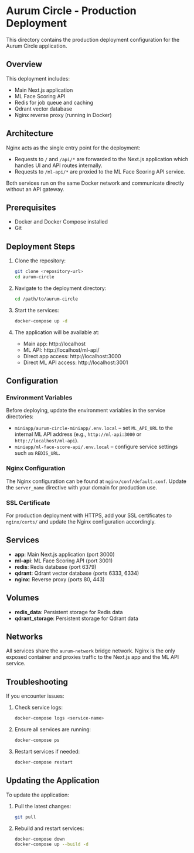 # Aurum Circle - Production Deployment

This directory contains the production deployment configuration for the Aurum Circle application.

## Overview

This deployment includes:

- Main Next.js application
- ML Face Scoring API
- Redis for job queue and caching
- Qdrant vector database
- Nginx reverse proxy (running in Docker)

## Architecture

Nginx acts as the single entry point for the deployment:

- Requests to `/` and `/api/*` are forwarded to the Next.js application which handles UI and API routes internally.
- Requests to `/ml-api/*` are proxied to the ML Face Scoring API service.

Both services run on the same Docker network and communicate directly without an API gateway.

## Prerequisites

- Docker and Docker Compose installed
- Git

## Deployment Steps

1. Clone the repository:

   ```bash
   git clone <repository-url>
   cd aurum-circle
   ```

2. Navigate to the deployment directory:

   ```bash
   cd /path/to/aurum-circle
   ```

3. Start the services:

   ```bash
   docker-compose up -d
   ```

4. The application will be available at:
   - Main app: http://localhost
   - ML API: http://localhost/ml-api/
   - Direct app access: http://localhost:3000
   - Direct ML API access: http://localhost:3001

## Configuration

### Environment Variables

Before deploying, update the environment variables in the service directories:

- `miniapp/aurum-circle-miniapp/.env.local` – set `ML_API_URL` to the internal ML API address (e.g., `http://ml-api:3000` or `http://localhost/ml-api`).
- `miniapp/ml-face-score-api/.env.local` – configure service settings such as `REDIS_URL`.

### Nginx Configuration

The Nginx configuration can be found at `nginx/conf/default.conf`. Update the `server_name` directive with your domain for production use.

### SSL Certificate

For production deployment with HTTPS, add your SSL certificates to `nginx/certs/` and update the Nginx configuration accordingly.

## Services

- **app**: Main Next.js application (port 3000)
- **ml-api**: ML Face Scoring API (port 3001)
- **redis**: Redis database (port 6379)
- **qdrant**: Qdrant vector database (ports 6333, 6334)
- **nginx**: Reverse proxy (ports 80, 443)

## Volumes

- **redis_data**: Persistent storage for Redis data
- **qdrant_storage**: Persistent storage for Qdrant data

## Networks

All services share the `aurum-network` bridge network. Nginx is the only exposed container and proxies traffic to the Next.js app and the ML API service.

## Troubleshooting

If you encounter issues:

1. Check service logs:

   ```bash
   docker-compose logs <service-name>
   ```

2. Ensure all services are running:

   ```bash
   docker-compose ps
   ```

3. Restart services if needed:
   ```bash
   docker-compose restart
   ```

## Updating the Application

To update the application:

1. Pull the latest changes:

   ```bash
   git pull
   ```

2. Rebuild and restart services:
   ```bash
   docker-compose down
   docker-compose up --build -d
   ```
